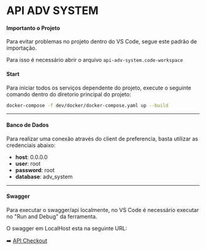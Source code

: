 # API ADV SYSTEM

#### Importanto o Projeto

Para evitar problemas no projeto dentro do VS Code, segue este padrão de importação.

Para isso é necessário abrir o arquivo `api-adv-system.code-workspace`

#### Start
Para iniciar todos os serviços dependente do projeto, execute o seguinte comando dentro do diretorio principal do projeto:

```sh
docker-compose -f dev/docker/docker-compose.yaml up --build
```

---

#### Banco de Dados
Para realizar uma conexão através do client de preferencia, basta utilizar as credenciais abaixo:

- **host**: 0.0.0.0
- **user**: root
- **password**: root
- **database**: adv_system

---  

#### Swagger 

Para executar o swagger/api localmente, no VS Code é necessário executar no "Run and Debug" da ferramenta.

O swagger em LocalHost esta na seguinte URL: 

➡️ [API Checkout](http://localhost:9000/docs/swagger/index.html#/)
